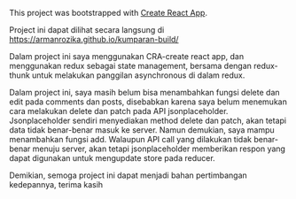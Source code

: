 This project was bootstrapped with [Create React App](https://github.com/facebook/create-react-app).

Project ini dapat dilihat secara langsung di https://armanrozika.github.io/kumparan-build/

Dalam project ini saya menggunakan CRA-create react app, dan menggunakan redux sebagai state management, bersama dengan redux-thunk untuk melakukan panggilan asynchronous di dalam redux.

Dalam project ini, saya masih belum bisa menambahkan fungsi delete dan edit pada comments dan posts, disebabkan karena saya belum menemukan cara melakukan delete dan patch pada API jsonplaceholder. Jsonplaceholder sendiri menyediakan method delete dan patch, akan tetapi data tidak benar-benar masuk ke server. Namun demukian, saya mampu menambahkan fungsi add. Walaupun API call yang dilakukan tidak benar-benar menuju server, akan tetapi jsonplaceholder memberikan respon yang dapat digunakan untuk mengupdate store pada reducer.

Demikian, semoga project ini dapat menjadi bahan pertimbangan kedepannya, terima kasih

